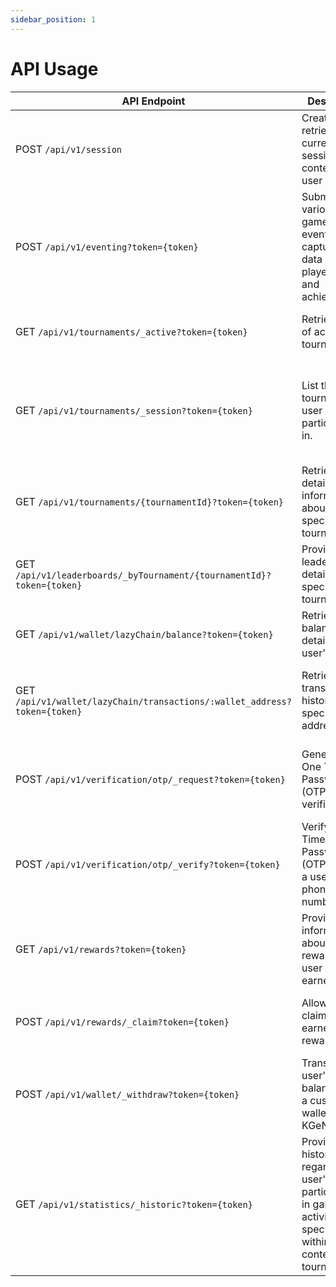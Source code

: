 ```yaml
---
sidebar_position: 1
---
```

# API Usage

| API Endpoint | Description | Usage |
|--------------|--------------|-------|
| POST `/api/v1/session` | Create or retrieve the current session context for a user (gamer). | When ever user open the app call this api  |
| POST `/api/v1/eventing?token={token}` | Submit various game-related events, capturing key data about player actions and achievements. |Whenever score update happens call this api|
| GET `/api/v1/tournaments/_active?token={token}` | Retrieve a list of active tournaments. |this will be used to get active tournaments|
| GET `/api/v1/tournaments/_session?token={token}` | List the tournaments a user has participated in. | this will be used to check whether user has participated in any tournament or not|
| GET `/api/v1/tournaments/{tournamentId}?token={token}` | Retrieve detailed information about a specific tournament. | Obtain comprehensive details about a tournament. |
| GET `/api/v1/leaderboards/_byTournament/{tournamentId}?token={token}` | Provide the leaderboard details for a specific tournament. | Display player standings and scores within a tournament context. |
| GET `/api/v1/wallet/lazyChain/balance?token={token}` | Retrieve the balance details of a user's wallet. | this will be used to get wallet balance of the user |
| GET `/api/v1/wallet/lazyChain/transactions/:wallet_address?token={token}` | Retrieve the transaction history of a specific wallet address. |this will be used to get the transaction history of the wallet of the specific user |
| POST `/api/v1/verification/otp/_request?token={token}` | Generate a One Time Password (OTP) for user verification. | Request an OTP for authentication or user confirmation processes. |
| POST `/api/v1/verification/otp/_verify?token={token}` | Verify the One Time Password (OTP) sent to a user's phone number. | this is used for link custodial wallet to KGeN wallet |
| GET `/api/v1/rewards?token={token}` | Provide information about the rewards a user has earned. | this is used to get what are all the unclaimed rewards for the user|
| POST `/api/v1/rewards/_claim?token={token}` | Allow users to claim their earned rewards. | this will be called when the user is claiming the rewards |
| POST `/api/v1/wallet/_withdraw?token={token}` | Transfer a user's earned balance from a custodial wallet to their KGeN wallet. | this will be called on withdraw cta |
| GET `/api/v1/statistics/_historic?token={token}` | Provide historical data regarding a user's participation in gaming activities, specifically within the context of tournaments. | Obtain historical statistics and participation details for a user. |